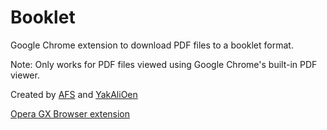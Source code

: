# Booklet
Google Chrome extension to download PDF files to a booklet format. 

Note: Only works for PDF files viewed using Google Chrome's built-in PDF viewer. 

Created by [AFS](https://github.com/AFSC54438) and [YakAliOen](https://github.com/YakAliOen)

[Opera GX Browser extension](https://github.com/YakAliOen/booklet.git)

